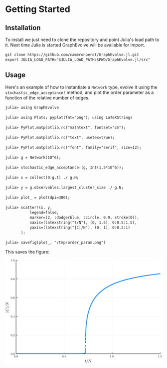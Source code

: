 # Getting Started

## Installation
To install we just need to clone the repository and point Julia's load path to it.
Next time Julia is started GraphEvolve will be available for import.

```
git clone https://github.com/cameronperot/GraphEvolve.jl.git
export JULIA_LOAD_PATH="$JULIA_LOAD_PATH:$PWD/GraphEvolve.jl/src"
```

## Usage
Here's an example of how to instantiate a `Network` type, evolve it using the `stochastic_edge_acceptance!` method, and plot the order parameter as a function of the relative number of edges.

```
julia> using GraphEvolve

julia> using Plots; pyplot(fmt="png"); using LaTeXStrings

julia> PyPlot.matplotlib.rc("mathtext", fontset="cm");

julia> PyPlot.matplotlib.rc("text", usetex=true);

julia> PyPlot.matplotlib.rc("font", family="serif", size=12);

julia> g = Network(10^6);

julia> stochastic_edge_acceptance!(g, Int(1.5*10^6));

julia> x = collect(0:g.t) ./ g.N;

julia> y = g.observables.largest_cluster_size ./ g.N;

julia> plot_ = plot(dpi=300);

julia> scatter!(x, y,
           legend=false,
           marker=(2, :dodgerblue, :circle, 0.9, stroke(0)),
           xaxis=(latexstring("t/N"), (0, 1.5), 0:0.5:1.5),
           yaxis=(latexstring("|C|/N"), (0, 1), 0:0.2:1)
       );

julia> savefig(plot_, "/tmp/order_param.png")
```

This saves the figure:

![Order Parameter](images/order_param.png)
